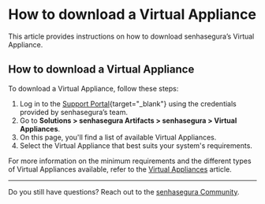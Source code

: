 # How to download a Virtual Appliance

This article provides instructions on how to download senhasegura’s Virtual Appliance. 


## How to download a Virtual Appliance 

To download a Virtual Appliance, follow these steps:

1. Log in to the [Support Portal](https://suporte.senhasegura.com.br/en/support/login){target="_blank"} using the credentials provided by senhasegura’s team.
2. Go to **Solutions > senhasegura Artifacts > senhasegura > Virtual Appliances**.
3. On this page, you'll find a list of available Virtual Appliances.
4. Select the Virtual Appliance that best suits your system's requirements.

For more information on the minimum requirements and the different types of Virtual Appliances available, refer to the [Virtual Appliances](/v3-32/docs/installation-virtual-appliances) article.




* * *
Do you still have questions? Reach out to the [senhasegura Community](https://community.senhasegura.io/).
